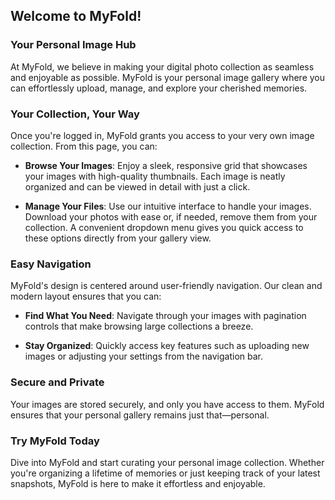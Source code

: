 ## Welcome to **MyFold**!

### Your Personal Image Hub

At MyFold, we believe in making your digital photo collection as seamless and enjoyable as possible. MyFold is your personal image gallery where you can effortlessly upload, manage, and explore your cherished memories.

### **Your Collection, Your Way**

Once you're logged in, MyFold grants you access to your very own image collection. From this page, you can:

- **Browse Your Images**: Enjoy a sleek, responsive grid that showcases your images with high-quality thumbnails. Each image is neatly organized and can be viewed in detail with just a click.
  
- **Manage Your Files**: Use our intuitive interface to handle your images. Download your photos with ease or, if needed, remove them from your collection. A convenient dropdown menu gives you quick access to these options directly from your gallery view.

### **Easy Navigation**

MyFold's design is centered around user-friendly navigation. Our clean and modern layout ensures that you can:

- **Find What You Need**: Navigate through your images with pagination controls that make browsing large collections a breeze.
  
- **Stay Organized**: Quickly access key features such as uploading new images or adjusting your settings from the navigation bar.

### **Secure and Private**

Your images are stored securely, and only you have access to them. MyFold ensures that your personal gallery remains just that—personal. 

### **Try MyFold Today**

Dive into MyFold and start curating your personal image collection. Whether you're organizing a lifetime of memories or just keeping track of your latest snapshots, MyFold is here to make it effortless and enjoyable.
